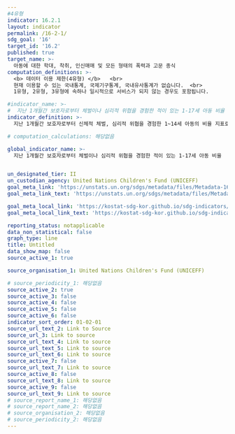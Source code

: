 ```yaml
---
#4유형
indicator: 16.2.1
layout: indicator
permalink: /16-2-1/
sdg_goal: '16'
target_id: '16.2'
published: true
target_name: >-
  아동에 대한 학대, 착취, 인신매매 및 모든 형태의 폭력과 고문 종식
computation_definitions: >-
  <b> 데이터 이용 제한(4유형) </b>   <br>
  현재 이용할 수 있는 국내통계, 국제기구통계, 국내유사통계가 없습니다.  <br> 
  1유형, 2유형, 3유형에 속하나 일시적으로 서비스가 되지 않는 경우도 포함됩니다.

#indicator_name: >-
#  지난 1개월간 보호자로부터 체벌이나 심리적 위협을 경험한 적이 있는 1-17세 아동 비율
indicator_definition: >-
  지난 1개월간 보호자로부터 신체적 체벌, 심리적 위협을 경험한 1~14세 아동의 비율 지표로 대체 측정됨

# computation_calculations: 해당없음

global_indicator_name: >-
  지난 1개월간 보호자로부터 체벌이나 심리적 위협을 경험한 적이 있는 1-17세 아동 비율


un_designated_tier: II
un_custodian_agency: United Nations Children's Fund (UNICEFF)
goal_meta_link: 'https://unstats.un.org/sdgs/metadata/files/Metadata-16-02-01.pdf'
goal_meta_link_text: 'https://unstats.un.org/sdgs/metadata/files/Metadata-16-02-01.pdf'

goal_meta_local_link: 'https://kostat-sdg-kor.github.io/sdg-indicators/public/data/Metadata-16-02-01_KOR.pdf'
goal_meta_local_link_text: 'https://kostat-sdg-kor.github.io/sdg-indicators/public/data/Metadata-16-02-01_KOR.pdf'

reporting_status: notapplicable
data_non_statistical: false
graph_type: line
title: Untitled
data_show_map: false
source_active_1: true

source_organisation_1: United Nations Children's Fund (UNICEFF)

# source_periodicity_1: 해당없음
source_active_2: true
source_active_3: false
source_active_4: false
source_active_5: false
source_active_6: false
indicator_sort_order: 01-02-01
source_url_text_2: Link to Source
source_url_3: Link to source
source_url_text_4: Link to source
source_url_text_5: Link to source
source_url_text_6: Link to source
source_active_7: false
source_url_text_7: Link to source
source_active_8: false
source_url_text_8: Link to source
source_active_9: false
source_url_text_9: Link to source
# source_report_name_1: 해당없음
# source_report_name_2: 해당없음
# source_organisation_2: 해당없음
# source_periodicity_2: 해당없음
---
```

